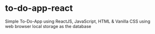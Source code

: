 # to-do-app-react
Simple To-Do-App using ReactJS, JavaScript, HTML &amp; Vanilla CSS using web browser local storage as the database
